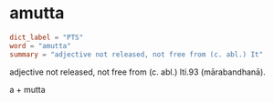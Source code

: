 # amutta

``` toml
dict_label = "PTS"
word = "amutta"
summary = "adjective not released, not free from (c. abl.) It"
```

adjective not released, not free from (c. abl.) Iti.93 (mārabandhanā).

a \+ mutta

